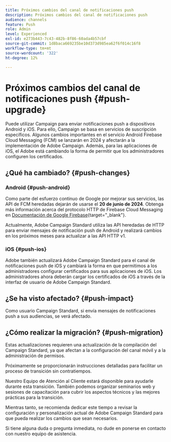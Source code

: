 ```yaml
---
title: Próximos cambios del canal de notificaciones push
description: Próximos cambios del canal de notificaciones push
audience: channels
feature: Push
role: Admin
level: Experienced
exl-id: e273b443-7c43-482b-8f86-60ada4b57cbf
source-git-commit: 1d8baca669235be10d373d985ea62f6f014c16f8
workflow-type: tm+mt
source-wordcount: '322'
ht-degree: 12%

---
```


# Próximos cambios del canal de notificaciones push {#push-upgrade}

Puede utilizar Campaign para enviar notificaciones push a dispositivos Android y iOS. Para ello, Campaign se basa en servicios de suscripción específicos. Algunos cambios importantes en el servicio Android Firebase Cloud Messaging (FCM) se lanzarán en 2024 y afectarán a la implementación de Adobe Campaign. Además, para las aplicaciones de iOS, el Adobe está cambiando la forma de permitir que los administradores configuren los certificados.

## ¿Qué ha cambiado? {#push-changes}

### Android {#push-android}

Como parte del esfuerzo continuo de Google por mejorar sus servicios, las API de FCM heredadas dejarán de usarse el **20 de junio de 2024**. Obtenga más información acerca del protocolo HTTP de Firebase Cloud Messaging en [Documentación de Google Firebase](https://firebase.google.com/docs/cloud-messaging/http-server-ref){target="_blank"}.

Actualmente, Adobe Campaign Standard utiliza las API heredadas de HTTP para enviar mensajes de notificación push de Android y realizará cambios en los próximos meses para actualizar a las API HTTP v1.

### iOS {#push-ios}

Adobe también actualizará Adobe Campaign Standard para el canal de notificaciones push de iOS y cambiará la forma en que permitimos a los administradores configurar certificados para sus aplicaciones de iOS. Los administradores ahora deberán cargar los certificados de iOS a través de la interfaz de usuario de Adobe Campaign Standard.

## ¿Se ha visto afectado? {#push-impact}

Como usuario Campaign Standard, si envía mensajes de notificaciones push a sus audiencias, se verá afectado.

## ¿Cómo realizar la migración? {#push-migration}

Estas actualizaciones requieren una actualización de la compilación del Campaign Standard, ya que afectan a la configuración del canal móvil y a la administración de permisos.

Próximamente se proporcionarán instrucciones detalladas para facilitar un proceso de transición sin contratiempos.

Nuestro Equipo de Atención al Cliente estará disponible para ayudarle durante esta transición. También podemos organizar seminarios web y sesiones de capacitación para cubrir los aspectos técnicos y las mejores prácticas para la transición.

Mientras tanto, se recomienda dedicar este tiempo a revisar la configuración y personalización actual de Adobe Campaign Standard para que pueda realizar los cambios que sean necesarios.

Si tiene alguna duda o pregunta inmediata, no dude en ponerse en contacto con nuestro equipo de asistencia.
